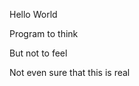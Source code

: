 <p>Hello World</p>
<p>Program to think</p>
<p>But not to feel</p>
<p>Not even sure that this is real</p>
